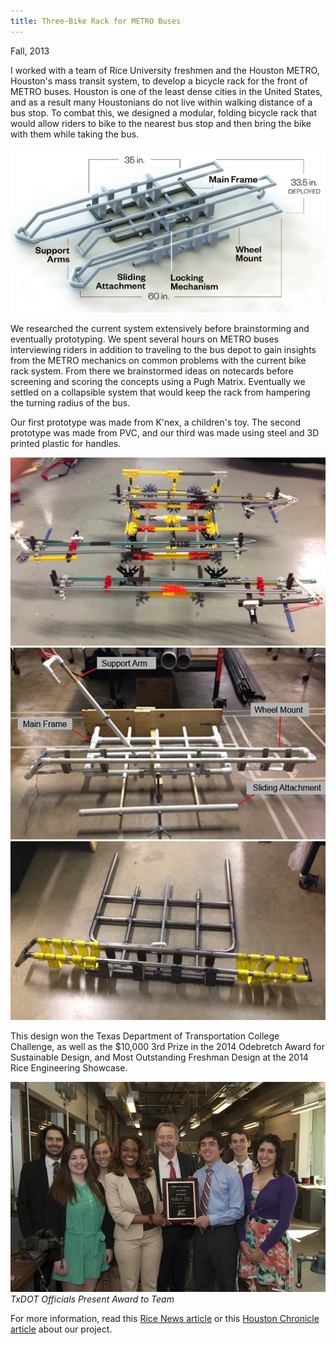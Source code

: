 ```yaml
---
title: Three-Bike Rack for METRO Buses
---
```


Fall, 2013

I worked with a team of Rice University freshmen and the Houston METRO, Houston's mass transit system, to develop a bicycle rack for the front of METRO buses. Houston is one of the least dense cities in the United States, and as a result many Houstonians do not live within walking distance of a bus stop. To combat this, we designed a modular, folding bicycle rack that would allow riders to bike to the nearest bus stop and then bring the bike with them while taking the bus.

![METRO Bus](assets/img/work/proj-1/img1.jpg)

We researched the current system extensively before brainstorming and eventually prototyping. We spent several hours on METRO buses interviewing riders in addition to traveling to the bus depot to gain insights from the METRO mechanics on common problems with the current bike rack system. From there we brainstormed ideas on notecards before screening and scoring the concepts using a Pugh Matrix. Eventually we settled on a collapsible system that would keep the rack from hampering the turning radius of the bus.

Our first prototype was made from K'nex, a children's toy. The second prototype was made from PVC, and our third was made using steel and 3D printed plastic for handles.

![Knex Prototype](assets/img/work/proj-1/img2.jpg)
![PVC Prototype](assets/img/work/proj-1/img3.jpg)
![Steel Prototype](assets/img/work/proj-1/img4.jpg)

This design won the Texas Department of Transportation College Challenge, as well as the $10,000 3rd Prize in the 2014 Odebretch Award for Sustainable Design, and Most Outstanding Freshman Design at the 2014 Rice Engineering Showcase.

![TxDOT Award](assets/img/work/proj-1/img5.jpg)
*TxDOT Officials Present Award to Team*

For more information, read this [Rice News article](http://news.rice.edu/2014/01/13/rice-engineering-students-rack-up-a-win/) or this [Houston Chronicle article](http://www.houstonchronicle.com/news/columnists/begley/article/Tackling-even-the-simplest-problem-takes-5139845.php) about our project.